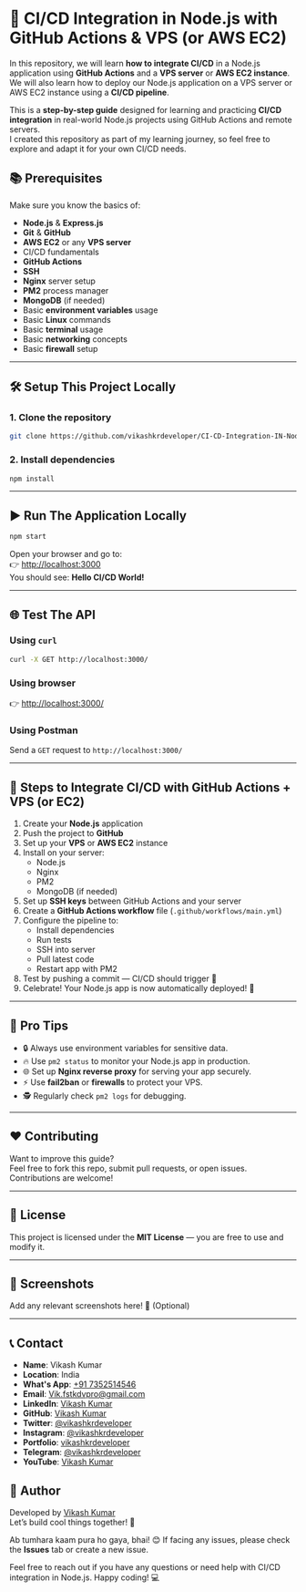 # 🚀 CI/CD Integration in Node.js with GitHub Actions & VPS (or AWS EC2)

In this repository, we will learn **how to integrate CI/CD** in a Node.js application using **GitHub Actions** and a **VPS server** or **AWS EC2 instance**.  
We will also learn how to deploy our Node.js application on a VPS server or AWS EC2 instance using a **CI/CD pipeline**.

This is a **step-by-step guide** designed for learning and practicing **CI/CD integration** in real-world Node.js projects using GitHub Actions and remote servers.  
I created this repository as part of my learning journey, so feel free to explore and adapt it for your own CI/CD needs.

## 📚 Prerequisites

Make sure you know the basics of:

- **Node.js** & **Express.js**
- **Git** & **GitHub**
- **AWS EC2** or any **VPS server**
- CI/CD fundamentals
- **GitHub Actions**
- **SSH**
- **Nginx** server setup
- **PM2** process manager
- **MongoDB** (if needed)
- Basic **environment variables** usage
- Basic **Linux** commands
- Basic **terminal** usage
- Basic **networking** concepts
- Basic **firewall** setup

---

## 🛠️ Setup This Project Locally

### 1. Clone the repository

```bash
git clone https://github.com/vikashkrdeveloper/CI-CD-Integration-IN-NodeJS.git && cd CI-CD-Integration-IN-NodeJS
```

### 2. Install dependencies

```bash
npm install
```

---

## ▶️ Run The Application Locally

```bash
npm start
```

Open your browser and go to:  
👉 [http://localhost:3000](http://localhost:3000)  
You should see: **Hello CI/CD World!**

---

## 🌐 Test The API

### Using `curl`

```bash
curl -X GET http://localhost:3000/
```

### Using browser

👉 [http://localhost:3000/](http://localhost:3000/)

### Using Postman

Send a `GET` request to `http://localhost:3000/`

---

## 🚀 Steps to Integrate CI/CD with GitHub Actions + VPS (or EC2)

1. Create your **Node.js** application
2. Push the project to **GitHub**
3. Set up your **VPS** or **AWS EC2** instance
4. Install on your server:
   - Node.js
   - Nginx
   - PM2
   - MongoDB (if needed)
5. Set up **SSH keys** between GitHub Actions and your server
6. Create a **GitHub Actions workflow** file (`.github/workflows/main.yml`)
7. Configure the pipeline to:
   - Install dependencies
   - Run tests
   - SSH into server
   - Pull latest code
   - Restart app with PM2
8. Test by pushing a commit — CI/CD should trigger 🚀
9. Celebrate! Your Node.js app is now automatically deployed! 🎉

---

## 🏅 Pro Tips

- 🔒 Always use environment variables for sensitive data.
- 🔥 Use `pm2 status` to monitor your Node.js app in production.
- 🌐 Set up **Nginx reverse proxy** for serving your app securely.
- ⚡ Use **fail2ban** or **firewalls** to protect your VPS.
- 🕵️ Regularly check `pm2 logs` for debugging.

---

## ❤️ Contributing

Want to improve this guide?  
Feel free to fork this repo, submit pull requests, or open issues. Contributions are welcome!

---

## 📄 License

This project is licensed under the **MIT License** — you are free to use and modify it.

---

## 📸 Screenshots

Add any relevant screenshots here! 📸 (Optional)

---

## 📞 Contact

- **Name**: Vikash Kumar
- **Location**: India
- **What's App**: [+91 7352514546](https://wa.me/917352514546/?text=Hello%20Vikash%2C%20I%20need%20help%20with%20CI/CD%20integration%20in%20Node.js.)
- **Email**: [Vik.fstkdvpro@gmail.com](mailto:vik.fstkdvpro@gmail.com)
- **LinkedIn**: [Vikash Kumar](https://www.linkedin.com/in/vikashkrdeveloper/)
- **GitHub**: [Vikash Kumar](https://www.github.com/vikashkrdeveloper)
- **Twitter**: [@vikashkrdeveloper](https://twitter.com/vikashkrdeveloper)
- **Instagram**: [@vikashkrdeveloper](https://www.instagram.com/vikashkrdeveloper/)
- **Portfolio**: [vikashkrdeveloper](https://vikashkrdeveloper.github.io/)
- **Telegram**: [@vikashkrdeveloper](https://t.me/vikashkrdeveloper)
- **YouTube**: [Vikash Kumar](https://www.youtube.com/@vikashkrdeveloper)

## 📝 Author

Developed by [Vikash Kumar](https://github.com/vikashkrdeveloper)  
Let’s build cool things together! 🚀

Ab tumhara kaam pura ho gaya, bhai! 😊 If facing any issues, please check the **Issues** tab or create a new issue.

Feel free to reach out if you have any questions or need help with CI/CD integration in Node.js.
Happy coding! 💻

